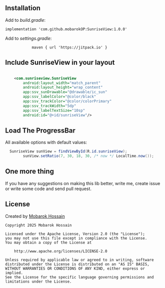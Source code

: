 ## Installation

Add to _build.gradle_:

```
implementation 'com.github.mobarokOP:SunriseView:1.0.0'
```

Add to _settings.gradle_:

``` Under ependencyResolutionManagement >> repositories
			maven { url 'https://jitpack.io' }
```


## Include SunriseView in your layout

``` xml

    <com.sunriseview.SunriseView
        android:layout_width="match_parent"
        android:layout_height="wrap_content"
        app:ssv_sunDrawable="@drawable/ic_sun"
        app:ssv_labelColor="@color/black"
        app:ssv_trackColor="@color/colorPrimary"
        app:ssv_trackWidth="5dp"
        app:ssv_labelTextSize="10sp"
        android:id="@+id/sunriseView"/>
```

## Load The ProgressBar

All available options with default values:
``` java
  SunriseView sunView = findViewById(R.id.sunriseView);
        sunView.setRatio(7, 30, 18, 30, /* now */ LocalTime.now());

```

## One more thing
If you have any suggestions on making this lib better, write me, create issue or write some code and send pull request.

## License

Created  by [Mobarok Hossain](http://mobarokop.github.io/)
```
Copyright 2025 Mobarok Hossain

Licensed under the Apache License, Version 2.0 (the "License");
you may not use this file except in compliance with the License.
You may obtain a copy of the License at

    http://www.apache.org/licenses/LICENSE-2.0

Unless required by applicable law or agreed to in writing, software
distributed under the License is distributed on an "AS IS" BASIS,
WITHOUT WARRANTIES OR CONDITIONS OF ANY KIND, either express or implied.
See the License for the specific language governing permissions and
limitations under the License.
```
